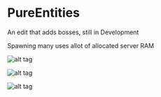 # PureEntities


An edit that adds bosses, still in Development


Spawning many uses allot of allocated server RAM

![alt tag](https://cloud.githubusercontent.com/assets/15986189/17060171/c2e1e8f8-4ff6-11e6-9b51-9d0e3136d869.png)


![alt tag](https://cloud.githubusercontent.com/assets/15986189/17060175/c74bf4ba-4ff6-11e6-8318-1d2d0c895728.png)

![alt tag](https://cloud.githubusercontent.com/assets/15986189/17060623/d3ef896e-4ff8-11e6-98b3-c20dad540145.png)

